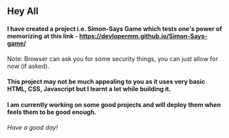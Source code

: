 ## Hey All

#### I have created a project i.e. Simon-Says Game which tests one's power of memorizing at this link - https://devlopermm.github.io/Simon-Says-game/

Note: Browser can ask you for some security things, you can just allow for now (if asked).

#### This project may not be much appealing to you as it uses very basic HTML, CSS, Javascript but I learnt a lot while building it.

#### I am currently working on some good projects and will deploy them when feels them to be good enough.

###### Have a good day!
